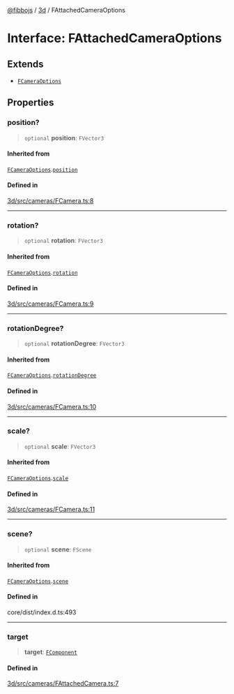 [@fibbojs](/api/index) / [3d](/api/3d) / FAttachedCameraOptions

# Interface: FAttachedCameraOptions

## Extends

- [`FCameraOptions`](FCameraOptions.md)

## Properties

### position?

> `optional` **position**: `FVector3`

#### Inherited from

[`FCameraOptions`](FCameraOptions.md).[`position`](FCameraOptions.md#position)

#### Defined in

[3d/src/cameras/FCamera.ts:8](https://github.com/fibbojs/fibbo/blob/a8d7b4720cdb2648ddcb2159cdc3e3671c6aee98/packages/3d/src/cameras/FCamera.ts#L8)

***

### rotation?

> `optional` **rotation**: `FVector3`

#### Inherited from

[`FCameraOptions`](FCameraOptions.md).[`rotation`](FCameraOptions.md#rotation)

#### Defined in

[3d/src/cameras/FCamera.ts:9](https://github.com/fibbojs/fibbo/blob/a8d7b4720cdb2648ddcb2159cdc3e3671c6aee98/packages/3d/src/cameras/FCamera.ts#L9)

***

### rotationDegree?

> `optional` **rotationDegree**: `FVector3`

#### Inherited from

[`FCameraOptions`](FCameraOptions.md).[`rotationDegree`](FCameraOptions.md#rotationdegree)

#### Defined in

[3d/src/cameras/FCamera.ts:10](https://github.com/fibbojs/fibbo/blob/a8d7b4720cdb2648ddcb2159cdc3e3671c6aee98/packages/3d/src/cameras/FCamera.ts#L10)

***

### scale?

> `optional` **scale**: `FVector3`

#### Inherited from

[`FCameraOptions`](FCameraOptions.md).[`scale`](FCameraOptions.md#scale)

#### Defined in

[3d/src/cameras/FCamera.ts:11](https://github.com/fibbojs/fibbo/blob/a8d7b4720cdb2648ddcb2159cdc3e3671c6aee98/packages/3d/src/cameras/FCamera.ts#L11)

***

### scene?

> `optional` **scene**: `FScene`

#### Inherited from

[`FCameraOptions`](FCameraOptions.md).[`scene`](FCameraOptions.md#scene)

#### Defined in

core/dist/index.d.ts:493

***

### target

> **target**: [`FComponent`](../classes/FComponent.md)

#### Defined in

[3d/src/cameras/FAttachedCamera.ts:7](https://github.com/fibbojs/fibbo/blob/a8d7b4720cdb2648ddcb2159cdc3e3671c6aee98/packages/3d/src/cameras/FAttachedCamera.ts#L7)
